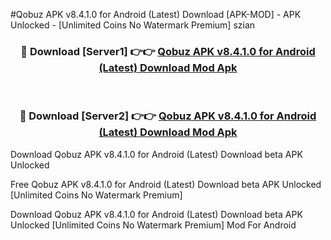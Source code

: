 #Qobuz APK v8.4.1.0 for Android (Latest) Download [APK-MOD] - APK Unlocked - [Unlimited Coins No Watermark Premium] szian



<div align="center">

<h3>🔴 Download [Server1] 👉👉 <a href="https://momento.my/?title=Qobuz_APK_v8.4.1.0_for_Android_(Latest)_Download">Qobuz APK v8.4.1.0 for Android (Latest) Download Mod Apk</a></h3><br>

<h3>🔴 Download [Server2] 👉👉 <a href="https://momento.my/?title=Qobuz_APK_v8.4.1.0_for_Android_(Latest)_Download">Qobuz APK v8.4.1.0 for Android (Latest) Download Mod Apk</a></h3>
</div>



Download Qobuz APK v8.4.1.0 for Android (Latest) Download beta APK Unlocked

Free Qobuz APK v8.4.1.0 for Android (Latest) Download beta APK Unlocked [Unlimited Coins No Watermark Premium]

Download Qobuz APK v8.4.1.0 for Android (Latest) Download beta APK Unlocked [Unlimited Coins No Watermark Premium] Mod For Android
